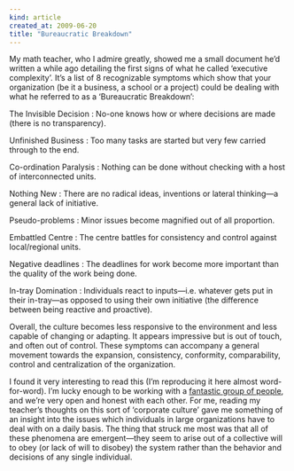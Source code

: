 ```yaml
--- 
kind: article
created_at: 2009-06-20
title: "Bureaucratic Breakdown"
---
```


My math teacher, who I admire greatly, showed me a small document he’d written a
while ago detailing the first signs of what he called ‘executive complexity’.
It’s a list of 8 recognizable symptoms which show that your organization (be it
a business, a school or a project) could be dealing with what he referred to as
a ‘Bureaucratic Breakdown’:

The Invisible Decision
:   No-one knows how or where decisions are made (there is no transparency).

Unfinished Business
:   Too many tasks are started but very few carried through to the end.

Co-ordination Paralysis
:   Nothing can be done without checking with a host of interconnected units.

Nothing New
:   There are no radical ideas, inventions or lateral thinking—a general lack of
    initiative.

Pseudo-problems
:   Minor issues become magnified out of all proportion.

Embattled Centre
:   The centre battles for consistency and control against local/regional units.

Negative deadlines
:   The deadlines for work become more important than the quality of the work
    being done.

In-tray Domination
:   Individuals react to inputs—i.e. whatever gets put in their in-tray—as
    opposed to using their own initiative (the difference between being reactive
    and proactive).

Overall, the culture becomes less responsive to the environment and less capable
of changing or adapting. It appears impressive but is out of touch, and often
out of control. These symptoms can accompany a general movement towards the
expansion, consistency, conformity, comparability, control and centralization of
the organization.

I found it very interesting to read this (I’m reproducing it here almost
word-for-word). I’m lucky enough to be working with a
[fantastic group of people](http://fantastichq.com), and we’re very open and
honest with each other. For me, reading my teacher’s thoughts on this sort of
‘corporate culture’ gave me something of an insight into the issues which
individuals in large organizations have to deal with on a daily basis. The thing
that struck me most was that all of these phenomena are emergent—they seem to
arise out of a collective will to obey (or lack of will to disobey) the system
rather than the behavior and decisions of any single individual.

